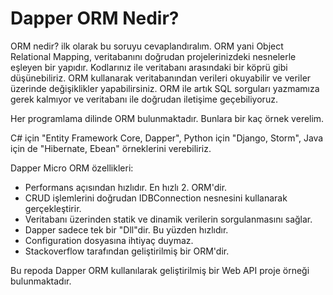 # Dapper ORM Nedir?
ORM nedir? ilk olarak bu soruyu cevaplandıralım. ORM yani Object Relational Mapping, veritabanını doğrudan projelerinizdeki nesnelerle eşleyen bir yapıdır. Kodlarınız ile veritabanı arasındaki bir köprü gibi düşünebiliriz. ORM kullanarak veritabanından verileri okuyabilir ve veriler üzerinde değişiklikler yapabilirsiniz. ORM ile artık SQL sorguları yazmamıza gerek kalmıyor ve veritabanı ile doğrudan iletişime geçebiliyoruz.

Her programlama dilinde ORM bulunmaktadır. Bunlara bir kaç örnek verelim.

C# için "Entity Framework Core, Dapper", Python için "Django, Storm", Java için de "Hibernate, Ebean" örneklerini verebiliriz.

Dapper Micro ORM özellikleri:
- Performans açısından hızlıdır. En hızlı 2. ORM'dir.
- CRUD işlemlerini doğrudan IDBConnection nesnesini kullanarak gerçekleştirir.
- Veritabanı üzerinden statik ve dinamik verilerin sorgulanmasını sağlar.
- Dapper sadece tek bir "Dll"dir. Bu yüzden hızlıdır.
- Configuration dosyasına ihtiyaç duymaz.
- Stackoverflow tarafından geliştirilmiş bir ORM'dir.

Bu repoda Dapper ORM kullanılarak geliştirilmiş bir Web API proje örneği bulunmaktadır.

